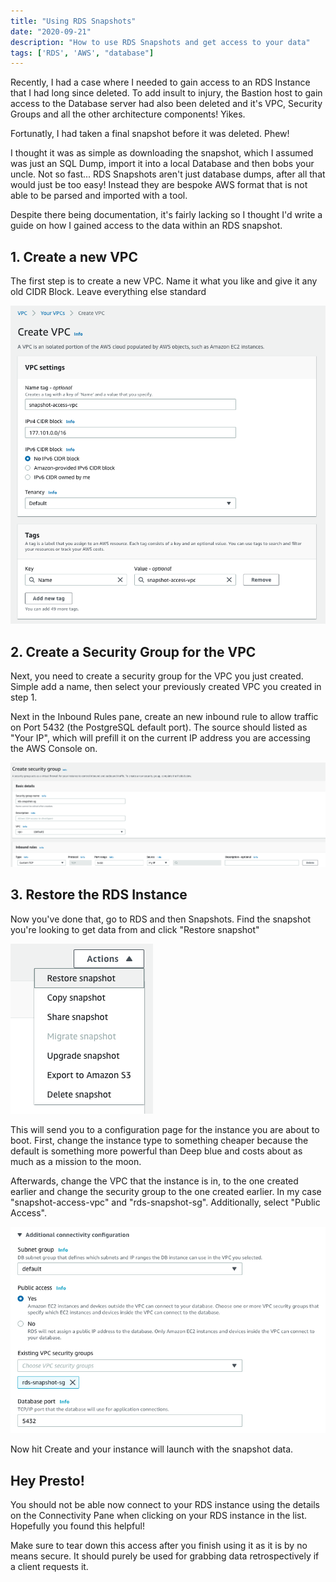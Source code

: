 ```yaml
---
title: "Using RDS Snapshots"
date: "2020-09-21"
description: "How to use RDS Snapshots and get access to your data"
tags: ['RDS', 'AWS', "database"]
---
```


Recently, I had a case where I needed to gain access to an RDS Instance that I had long since deleted. To add insult to injury, the Bastion host to gain access to the Database server had also been deleted and it's VPC, Security Groups and all the other architecture components! Yikes.

Fortunatly, I had taken a final snapshot before it was deleted. Phew!

I thought it was as simple as downloading the snapshot, which I assumed was just an SQL Dump, import it into a local Database and then bobs your uncle. Not so fast... RDS Snapshots aren't just database dumps, after all that would just be too easy! Instead they are bespoke AWS format that is not able to be parsed and imported with a tool.

Despite there being documentation, it's fairly lacking so I thought I'd write a guide on how I gained access to the data within an RDS snapshot.

## 1. Create a new VPC

The first step is to create a new VPC. Name it what you like and give it any old CIDR Block. Leave everything else standard

<div class="image">
  <img alt="Screenshot of creating a VPC" src="../../assets/images/create-vpc.png"/>
</div>

## 2. Create a Security Group for the VPC

Next, you need to create a security group for the VPC you just created.
Simple add a name, then select your previously created VPC you created in step 1.

Next in the Inbound Rules pane, create an new inbound rule to allow traffic on Port 5432 (the PostgreSQL default port). The source should listed as "Your IP", which will prefill it on the current IP address you are accessing the AWS Console on.

<div class="image">
  <img alt="Creating a AWS Security Group" src="../../assets/images/create-sg.png"/>
</div>

## 3. Restore the RDS Instance

Now you've done that, go to RDS and then Snapshots.
Find the snapshot you're looking to get data from and click "Restore snapshot"

<div class="image">
<img alt="Select to restore the RDS Snapshot" src="../../assets/images/restore-rds.png"/>
</div>

This will send you to a configuration page for the instance you are about to boot.
First, change the instance type to something cheaper because the default is something more powerful than Deep blue and costs about as much as a mission to the moon.

Afterwards, change the VPC that the instance is in, to the one created earlier and change the security group to the one created earlier. In my case "snapshot-access-vpc" and "rds-snapshot-sg". Additionally, select "Public Access".

<div class="image">
  <img alt="Restore RDS Options" src="../../assets/images/restore-rds-options.png"/>
</div>

Now hit Create and your instance will launch with the snapshot data.

## Hey Presto!

You should not be able now connect to your RDS instance using the details on the Connectivity Pane when clicking on your RDS instance in the list. Hopefully you found this helpful!

Make sure to tear down this access after you finish using it as it is by no means secure. It should purely be used for grabbing data retrospectively if a client requests it.
